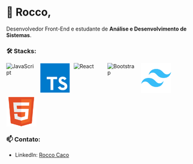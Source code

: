 # 👋 Rocco,

Desenvolvedor Front-End e estudante de **Análise e Desenvolvimento de Sistemas**. 

### 🛠️ Stacks:

<div style="display: flex; flex-wrap: wrap; gap: 10px;">
  <img src="https://img.shields.io/badge/-JavaScript-black?style=flat-square&logo=javascript" alt="JavaScript" width="80" height="80"/>
  <img src="https://raw.githubusercontent.com/devicons/devicon/master/icons/typescript/typescript-original.svg" alt="TypeScript Logo" width="80" height="80"/>
  <img src="https://img.shields.io/badge/-React-blue?style=flat-square&logo=react" alt="React" width="80" height="80"/>
  <img src="https://img.shields.io/badge/-Bootstrap-purple?style=flat-square&logo=bootstrap" alt="Bootstrap" width="80" height="80"/>
  <img src="https://raw.githubusercontent.com/devicons/devicon/master/icons/tailwindcss/tailwindcss-original.svg" alt="Tailwind CSS Logo" width="80" height="80"/>
  <img src="https://raw.githubusercontent.com/devicons/devicon/master/icons/html5/html5-original.svg" alt="HTML Logo" width="80" height="80"/>
</div>

### 📫 Contato:
- LinkedIn: [Rocco Caco](https://www.linkedin.com/in/roccocaco/)


